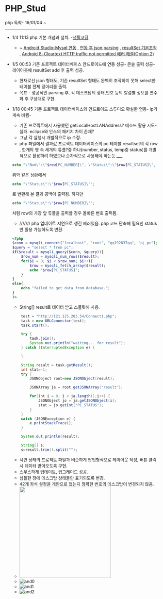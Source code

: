 # PHP_Stud
php 독학- 19/01/04 ~

* * * 
  - 1/4 11:13 php 기본 개념과 설치. -[생활코딩](https://opentutorials.org/course/62/233)
    - ~ [Android Studio-Mysql 연동](https://m.blog.naver.com/alice_k106/220504885730) , [연동 후 json parsing](https://m.blog.naver.com/PostView.nhn?blogId=alice_k106&logNo=220504919176) ,     [resultSet 기본조작](http://php.net/manual/kr/function.mysql-result.php) , [Android 8: Cleartext HTTP traffic not permitted 에러 해결(Option 2)](https://stackoverflow.com/questions/45940861/android-8-cleartext-http-traffic-not-permitted)
  - 1/5 00:53 기존 프로젝트 데이터베이스 안드로이드에 연동 성공- 콘솔 출력 성공- 레이아웃에 resultSet add 후 출력 성공.
    - 현재로선 json 형태도, 기존 resultSet 형태도 완벽히 조작하지 못해 select한 테이블 전체 덩어리를 출력.
    - 목표 - 성공적인 parsing 후, 각 데스크탑의 상태,번호 등의 칼럼별 정보를 변수화 후 구상대로  구현.
  - 1/18 00:45 기존 프로젝트 데이터베이스와 안드로이드 스튜디오 확실한 연동- ip가 계속 바뀜-
    - 기존 프로젝트에서 사용했던 getLocalHostLANAddress? 메소드 활용 시도- 실패. eclipse와 안스의 패키지 차이 존재?
    - 그냥 각 실행시 개별적으로 ip 수정.
    - php 파일에서 결과값 프로젝트 데이터베이스의 pc 테이블 resultset의 각 row , 한개의 행 속 세개의 튜플?중 하나(number, status, temp중 status)를 개별적으로 활용하려 하였으나 순차적으로 사용해야 하는듯 ___
    
    ```php 
    echo "\"Num\":\"$row[PC_NUMBER]\", \"Status\":\"$row[PC_STATUS]\", \"Temp\":\"$row[PC_TEMP]\"";
    ```
    위와 같은 상황에서 
    ```php
    echo "\"Status\":\"$row[PC_STATUS]\"";
    ```
    로 변환해 본 결과 공백이 출력됨. 하지만
    ```php
    echo "\"Status\":\"$row[PC_NUMBER]\"";
    ```
    처럼 row의 가장 앞 튜플을 출력할 경우 올바른 번호 출력됨. 
    - /////// php 업데이트 지연으로 생긴 에러였음. php 코드 단축해 필요한 status만 활용 가능하도록 변환.
    ```php
    <?php 
    $conn = mysqli_connect("localhost", "root", "qq192837qq", "pj_pc");
    $query = "select * from pc";
    if($result = mysqli_query($conn, $query)){
        $row_num = mysqli_num_rows($result);
        for($i = 0; $i < $row_num; $i++){
            $row = mysqli_fetch_array($result);
            echo "$row[PC_STATUS]";
        }
    }
    else{
        echo "failed to get data from database.";
    }
    ?>
    ```
    - String[] result로 데이터 받고 스플릿해 사용.
    ```java
        test = "http://121.125.203.54/Connect1.php";
        task = new URLConnector(test);
        task.start();

        try {
            task.join();
            System.out.println("waiting... for result");
        } catch (InterruptedException e) {

        }

        String result = task.getResult();
        int stat=-1;
        try {
            JSONObject root=new JSONObject(result);

            JSONArray ja = root.getJSONArray("result");

            for(int i = 0; i < ja.length();i++) {
                JSONObject jo = ja.getJSONObject(i);
                stat = jo.getInt("PC_STATUS");
            }
        }
        catch (JSONException e) {
            e.printStackTrace();
        }

        System.out.println(result);

        String[] s;
        s=result.trim().split("");
    ```
    - 시연 상태의 프로젝트 파일과 비슷하게 팝업형식으로 레이아웃 작성, 버튼 클릭시 데이터 받아오도록 구현.
    - 스무스하게 업데이트, 업그레이드 성공. 
    - 심플한 창에 데스크탑 상태들만 표기되도록 변경.
    - 42개 좌석 설정을 개판으로 했는지 정확한 번호의 데스크탑이 변경되지 않음.
    - <img src="./db0" width="300" height="300">
    - ![and0](./and0.png)
    - ![and1](./and1.png)
    - ![and2](./and2.png)
 
